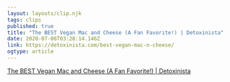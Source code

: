 ```yaml
---
layout: layouts/clip.njk 
tags: clips 
published: true 
title: "The BEST Vegan Mac and Cheese (A Fan Favorite!) | Detoxinista" 
date: 2020-07-06T03:28:14.146Z 
link: https://detoxinista.com/best-vegan-mac-n-cheese/ 
ogtype: article 
---
```

[The BEST Vegan Mac and Cheese (A Fan Favorite!) | Detoxinista](https://detoxinista.com/best-vegan-mac-n-cheese/) 
